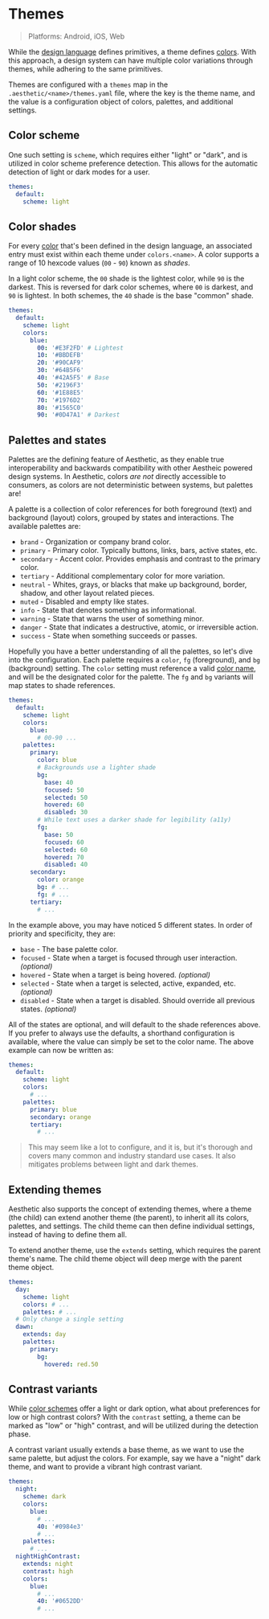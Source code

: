 # Themes

> Platforms: Android, iOS, Web

While the [design language](./language.md) defines primitives, a theme defines
[colors](./language.md#colors). With this approach, a design system can have multiple color
variations through themes, while adhering to the same primitives.

Themes are configured with a `themes` map in the `.aesthetic/<name>/themes.yaml` file, where the key
is the theme name, and the value is a configuration object of colors, palettes, and additional
settings.

## Color scheme

One such setting is `scheme`, which requires either "light" or "dark", and is utilized in color
scheme preference detection. This allows for the automatic detection of light or dark modes for a
user.

```yaml
themes:
  default:
    scheme: light
```

## Color shades

For every [color](./language.md#colors) that's been defined in the design language, an associated
entry must exist within each theme under `colors.<name>`. A color supports a range of 10 hexcode
values (`00` - `90`) known as _shades_.

In a light color scheme, the `00` shade is the lightest color, while `90` is the darkest. This is
reversed for dark color schemes, where `00` is darkest, and `90` is lightest. In both schemes, the
`40` shade is the base "common" shade.

```yaml
themes:
  default:
    scheme: light
    colors:
      blue:
        00: '#E3F2FD' # Lightest
        10: '#BBDEFB'
        20: '#90CAF9'
        30: '#64B5F6'
        40: '#42A5F5' # Base
        50: '#2196F3'
        60: '#1E88E5'
        70: '#1976D2'
        80: '#1565C0'
        90: '#0D47A1' # Darkest
```

## Palettes and states

Palettes are the defining feature of Aesthetic, as they enable true interoperability and backwards
compatibility with other Aestheic powered design systems. In Aesthetic, colors _are not_ directly
accessible to consumers, as colors are not deterministic between systems, but palettes are!

A palette is a collection of color references for both foreground (text) and background (layout)
colors, grouped by states and interactions. The available palettes are:

- `brand` - Organization or company brand color.
- `primary` - Primary color. Typically buttons, links, bars, active states, etc.
- `secondary` - Accent color. Provides emphasis and contrast to the primary color.
- `tertiary` - Additional complementary color for more variation.
- `neutral` - Whites, grays, or blacks that make up background, border, shadow, and other layout
  related pieces.
- `muted` - Disabled and empty like states.
- `info` - State that denotes something as informational.
- `warning` - State that warns the user of something minor.
- `danger` - State that indicates a destructive, atomic, or irreversible action.
- `success` - State when something succeeds or passes.

Hopefully you have a better understanding of all the palettes, so let's dive into the configuration.
Each palette requires a `color`, `fg` (foreground), and `bg` (background) setting. The `color`
setting must reference a valid [color name](./language.md#colors), and will be the designated color
for the palette. The `fg` and `bg` variants will map states to shade references.

```yaml
themes:
  default:
    scheme: light
    colors:
      blue:
        # 00-90 ...
    palettes:
      primary:
        color: blue
        # Backgrounds use a lighter shade
        bg:
          base: 40
          focused: 50
          selected: 50
          hovered: 60
          disabled: 30
        # While text uses a darker shade for legibility (a11y)
        fg:
          base: 50
          focused: 60
          selected: 60
          hovered: 70
          disabled: 40
      secondary:
        color: orange
        bg: # ...
        fg: # ...
      tertiary:
        # ...
```

In the example above, you may have noticed 5 different states. In order of priority and specificity,
they are:

- `base` - The base palette color.
- `focused` - State when a target is focused through user interaction. _(optional)_
- `hovered` - State when a target is being hovered. _(optional)_
- `selected` - State when a target is selected, active, expanded, etc. _(optional)_
- `disabled` - State when a target is disabled. Should override all previous states. _(optional)_

All of the states are optional, and will default to the shade references above. If you prefer to
always use the defaults, a shorthand configuration is available, where the value can simply be set
to the color name. The above example can now be written as:

```yaml
themes:
  default:
    scheme: light
    colors:
      # ...
    palettes:
      primary: blue
      secondary: orange
      tertiary:
        # ...
```

> This may seem like a lot to configure, and it is, but it's thorough and covers many common and
> industry standard use cases. It also mitigates problems between light and dark themes.

## Extending themes

Aesthetic also supports the concept of extending themes, where a theme (the child) can extend
another theme (the parent), to inherit all its colors, palettes, and settings. The child theme can
then define individual settings, instead of having to define them all.

To extend another theme, use the `extends` setting, which requires the parent theme's name. The
child theme object will deep merge with the parent theme object.

```yaml
themes:
  day:
    scheme: light
    colors: # ...
    palettes: # ...
  # Only change a single setting
  dawn:
    extends: day
    palettes:
      primary:
        bg:
          hovered: red.50
```

## Contrast variants

While [color schemes](#color-scheme) offer a light or dark option, what about preferences for low or
high contrast colors? With the `contrast` setting, a theme can be marked as "low" or "high"
contrast, and will be utilized during the detection phase.

A contrast variant usually extends a base theme, as we want to use the same palette, but adjust the
colors. For example, say we have a "night" dark theme, and want to provide a vibrant high contrast
variant.

```yaml
themes:
  night:
    scheme: dark
    colors:
      blue:
        # ...
        40: '#0984e3'
        # ...
    palettes:
      # ...
  nightHighContrast:
    extends: night
    contrast: high
    colors:
      blue:
        # ...
        40: '#0652DD'
        # ...
```
